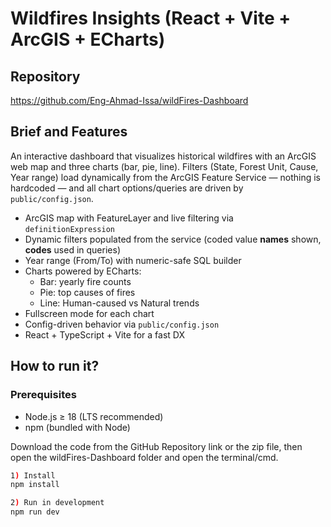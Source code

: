# Wildfires Insights (React + Vite + ArcGIS + ECharts)

## Repository
https://github.com/Eng-Ahmad-Issa/wildFires-Dashboard

## Brief and Features
An interactive dashboard that visualizes historical wildfires with an ArcGIS web map and three charts (bar, pie, line). Filters (State, Forest Unit, Cause, Year range) load dynamically from the ArcGIS Feature Service — nothing is hardcoded — and all chart options/queries are driven by `public/config.json`.


- ArcGIS map with FeatureLayer and live filtering via `definitionExpression`
- Dynamic filters populated from the service (coded value **names** shown, **codes** used in queries)
- Year range (From/To) with numeric-safe SQL builder
- Charts powered by ECharts:
  - Bar: yearly fire counts
  - Pie: top causes of fires
  - Line: Human-caused vs Natural trends
- Fullscreen mode for each chart
- Config-driven behavior via `public/config.json`
- React + TypeScript + Vite for a fast DX


## How to run it?
### Prerequisites
- Node.js ≥ 18 (LTS recommended)
- npm (bundled with Node)

Download the code from the GitHub Repository link or the zip file, then open the wildFires-Dashboard folder and open the terminal/cmd.

```bash
1) Install
npm install

2) Run in development
npm run dev



